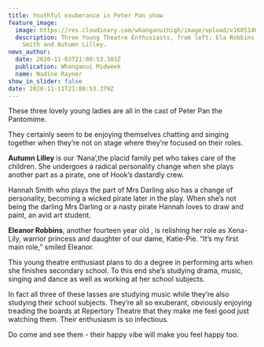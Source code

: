 ```yaml
---
title: Youthful exuberance in Peter Pan show
feature_image:
  image: https://res.cloudinary.com/whanganuihigh/image/upload/v1605140219/News/Autumn_Lilley._midweek_4.11.20_colour_photo_reuben_janes.jpg
  description: Three Young Theatre Enthusiasts, from left; Ela Robbins, Hannah
    Smith and Autumn Lilley.
news_author:
  date: 2020-11-03T21:00:53.303Z
  publication: Whanganui Midweek
  name: Nadine Rayner
show_in_slider: false
date: 2020-11-11T21:00:53.379Z
---
```

These three lovely young ladies are all in the cast of Peter Pan the Pantomime. 

They certainly seem to be enjoying themselves chatting and singing together when they’re not on stage where they’re focused on their roles.

**Autumn Lilley** is our ‘Nana’,the placid family pet who takes care of the children. She undergoes a radical personality change when she plays another part as a pirate, one of Hook’s dastardly crew.

Hannah Smith who plays the part of Mrs Darling also has a change of personality, becoming a wicked pirate later in the play. When she’s not being the darling Mrs Darling or a nasty pirate Hannah loves to draw and paint, an avid art student.

**Eleanor Robbins**, another fourteen year old , is relishing her role as Xena-Lily, warrior princess and daughter of our dame, Katie-Pie. 
“It’s my first main role,” smiled Eleanor. 

This young theatre enthusiast plans to do a degree in performing arts when she finishes secondary school. To this end she’s studying drama, music, singing and dance as well as working at her school subjects.

In fact all three of these lasses are studying music while they’re also studying their school subjects. They’re all so exuberant, obviously enjoying treading the boards at Repertory Theatre that they make me feel good just watching them. Their enthusiasm is so infectious.

Do come and see them - their happy vibe will make you feel happy too.
